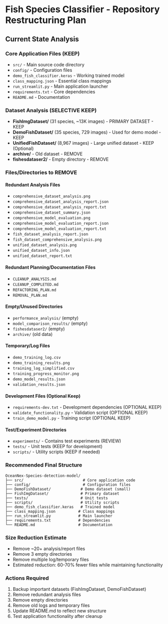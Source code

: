 # Fish Species Classifier - Repository Restructuring Plan

## Current State Analysis

### Core Application Files (KEEP)
- `src/` - Main source code directory
- `config/` - Configuration files
- `demo_fish_classifier.keras` - Working trained model
- `class_mapping.json` - Essential class mappings
- `run_streamlit.py` - Main application launcher
- `requirements.txt` - Core dependencies
- `README.md` - Documentation

### Dataset Analysis (SELECTIVE KEEP)
- **FishImgDataset/** (31 species, ~13K images) - PRIMARY DATASET - KEEP
- **DemoFishDataset/** (35 species, 729 images) - Used for demo model - KEEP
- **UnifiedFishDataset/** (8,967 images) - Large unified dataset - KEEP (Optional)
- **archive/** - Old dataset - REMOVE
- **fishesdataser2/** - Empty directory - REMOVE

### Files/Directories to REMOVE

#### Redundant Analysis Files
- `comprehensive_dataset_analysis.png`
- `comprehensive_dataset_analysis_report.json`
- `comprehensive_dataset_analysis_report.txt`
- `comprehensive_dataset_summary.json`
- `comprehensive_model_evaluation.png`
- `comprehensive_model_evaluation_report.json`
- `comprehensive_model_evaluation_report.txt`
- `fish_dataset_analysis_report.json`
- `fish_dataset_comprehensive_analysis.png`
- `unified_dataset_analysis.png`
- `unified_dataset_info.json`
- `unified_dataset_report.txt`

#### Redundant Planning/Documentation Files
- `CLEANUP_ANALYSIS.md`
- `CLEANUP_COMPLETED.md`
- `REFACTORING_PLAN.md`
- `REMOVAL_PLAN.md`

#### Empty/Unused Directories
- `performance_analysis/` (empty)
- `model_comparison_results/` (empty)
- `fishesdataser2/` (empty)
- `archive/` (old data)

#### Temporary/Log Files
- `demo_training_log.csv`
- `demo_training_results.png`
- `training_log_simplified.csv`
- `training_progress_monitor.png`
- `demo_model_results.json`
- `validation_results.json`

#### Development Files (Optional Keep)
- `requirements-dev.txt` - Development dependencies (OPTIONAL KEEP)
- `validate_functionality.py` - Validation script (OPTIONAL KEEP)
- `train_demo_model.py` - Training script (OPTIONAL KEEP)

#### Test/Experiment Directories
- `experiments/` - Contains test experiments (REVIEW)
- `tests/` - Unit tests (KEEP for development)
- `scripts/` - Utility scripts (KEEP if needed)

### Recommended Final Structure

```
OceanNex-Species-detection-model/
├── src/                          # Core application code
├── config/                       # Configuration files
├── DemoFishDataset/             # Demo dataset (small)
├── FishImgDataset/              # Primary dataset
├── tests/                       # Unit tests
├── scripts/                     # Utility scripts
├── demo_fish_classifier.keras   # Trained model
├── class_mapping.json          # Class mappings
├── run_streamlit.py            # Main launcher
├── requirements.txt            # Dependencies
└── README.md                   # Documentation
```

### Size Reduction Estimate
- Remove ~20+ analysis/report files
- Remove 3 empty directories
- Remove multiple log/temporary files
- Estimated reduction: 60-70% fewer files while maintaining functionality

### Actions Required
1. Backup important datasets (FishImgDataset, DemoFishDataset)
2. Remove redundant analysis files
3. Remove empty directories
4. Remove old logs and temporary files
5. Update README.md to reflect new structure
6. Test application functionality after cleanup